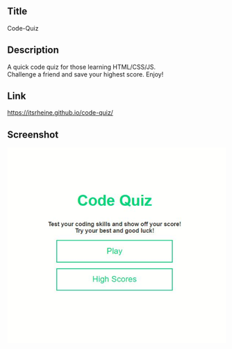 ## Title
Code-Quiz

## Description
A quick code quiz for those learning HTML/CSS/JS.  
Challenge a friend and save your highest score.
Enjoy!

## Link
https://itsrheine.github.io/code-quiz/

## Screenshot
![Screenshot](assets/img/Screenshot_1.JPG)

